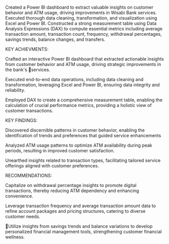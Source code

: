 Created a Power BI dashboard to extract valuable insights on customer behavior and ATM usage, driving improvements in Wisabi Bank services. Executed thorough data 
cleaning, transformation, and visualization using Excel and Power BI. Constructed a strong measurement table using Data Analysis Expressions (DAX) to compute essential 
metrics including average transaction amount, transaction count, frequency, withdrawal percentages, savings trends, balance changes, and transfers. 

KEY ACHIEVMENTS: 

Crafted an interactive Power BI dashboard that extracted actionable insights from customer behavior and ATM usage, driving strategic improvements in the bank's services. 

Executed end-to-end data operations, including data cleaning and transformation, leveraging Excel and Power BI, ensuring data integrity and reliability.

Employed DAX to create a comprehensive measurement table, enabling the calculation of crucial performance metrics, providing a holistic view of customer transactions. 

KEY FINDINGS: 

Discovered discernible patterns in customer behavior, enabling the identification of trends and preferences that guided service enhancements

Analyzed ATM usage patterns to optimize ATM availability during peak periods, resulting in improved customer satisfaction.

Unearthed insights related to transaction types, facilitating tailored service offerings aligned with customer preferences.

RECOMMENDATIONS: 

Capitalize on withdrawal percentage insights to promote digital transactions, thereby reducing ATM dependency and enhancing convenience.

Leverage transaction frequency and average transaction amount data to refine account packages and pricing structures, catering to diverse customer needs. 

Utilize insights from savings trends and balance variations to develop personalized financial management tools, strengthening customer financial wellness. 
